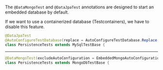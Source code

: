 The `@DataMongoTest` and `@DataJpaTest` annotations are designed to start an embedded database by default. 

If we want to use a containerized database (Testcontainers), we have to disable this feature. 

```java
@DataJpaTest
@AutoConfigureTestDatabase(replace = AutoConfigureTestDatabase.Replace.NONE)
class PersistenceTests extends MySqlTestBase {
```

----

```java
@DataMongoTest(excludeAutoConfiguration = EmbeddedMongoAutoConfiguration.class)
class PersistenceTests extends MongoDbTestBase {
```
